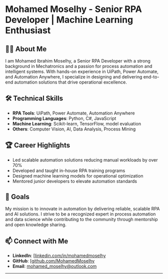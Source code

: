 # Mohamed Moselhy - Senior RPA Developer | Machine Learning Enthusiast

## 👨‍💻 About Me
I am Mohamed Ibrahim Moselhy, a Senior RPA Developer with a strong background in Mechatronics and a passion for process automation and intelligent systems. With hands-on experience in UiPath, Power Automate, and Automation Anywhere, I specialize in designing and delivering end-to-end automation solutions that drive operational excellence.




## 🛠️ Technical Skills
- **RPA Tools**: UiPath, Power Automate, Automation Anywhere  
- **Programming Languages**: Python, C#, JavaScript  
- **Machine Learning**: Scikit-learn, TensorFlow, model evaluation  
- **Others**: Computer Vision, AI, Data Analysis, Process Mining

## 🏆 Career Highlights
- Led scalable automation solutions reducing manual workloads by over 70%  
- Developed and taught in-house RPA training programs  
- Designed machine learning models for operational optimization  
- Mentored junior developers to elevate automation standards

## 🎯 Goals
My mission is to innovate in automation by delivering reliable, scalable RPA and AI solutions. I strive to be a recognized expert in process automation and data science while contributing to the community through mentorship and open knowledge sharing.

## 📫 Connect with Me
- **LinkedIn**: [[linkedin.com/in/mohamedmoselhy](https://linkedin.com/in/mohamedmoselhy](https://www.linkedin.com/in/mohamed-ibrahim96/))
- **GitHub**: [[github.com/MohamedMoselhy](https://github.com/MohamedMoselhy](https://github.com/mohamadmoselhy))
- **Email**: mohamed_moselhy@outlook.com

---
